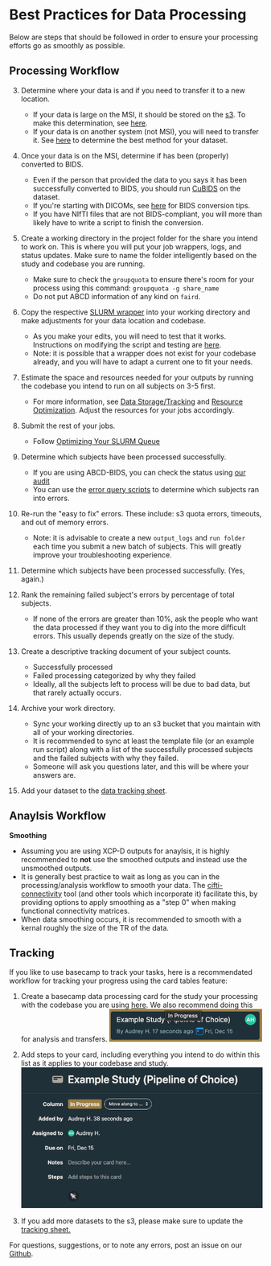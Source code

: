 # Best Practices for Data Processing

Below are steps that should be followed in order to ensure your processing efforts go as smoothly as possible. 

## Processing Workflow

3. Determine where your data is and if you need to transfer it to a new location.
    - If your data is large on the MSI, it should be stored on the [s3](s3.md). To make this determination, see [here](storage.md).
    - If your data is on another system (not MSI), you will need to transfer it. See [here](uploads.md) to determine the best method for your dataset.

4. Once your data is on the MSI, determine if has been (properly) converted to BIDS.
    - Even if the person that provided the data to you says it has been successfully converted to BIDS, you should run [CuBIDS](bids.md) on the dataset.
    - If you're starting with DICOMs, see [here](dcm2bids.md) for BIDS conversion tips.
    - If you have NIfTI files that are not BIDS-compliant, you will more than likely have to write a script to finish the conversion.

5. Create a working directory in the project folder for the share you intend to work on. This is where you will put your job wrappers, logs, and status updates. Make sure to name the folder intelligently based on the study and codebase you are running.
    - Make sure to check the `groupquota` to ensure there's room for your process using this command: `groupquota -g share_name`
    - Do not put ABCD information of any kind on `faird`.

6. Copy the respective [SLURM wrapper](wrappers.md) into your working directory and make adjustments for your data location and codebase. 
    - As you make your edits, you will need to test that it works. Instructions on modifying the script and testing are [here](wrappers.md).
    - Note: it is possible that a wrapper does not exist for your codebase already, and you will have to adapt a current one to fit your needs.

7. Estimate the space and resources needed for your outputs by running the codebase you intend to run on all subjects on 3-5 first. 
    - For more information, see [Data Storage/Tracking](storage.md) and [Resource Optimization](optimizing.md#seff). Adjust the resources for your jobs accordingly.

8. Submit the rest of your jobs.
    - Follow [Optimizing Your SLURM Queue](optimizing.md#optimizing-your-slurm-queue)

9. Determine which subjects have been processed successfully.
    - If you are using ABCD-BIDS, you can check the status using [our audit](status.md)
    - You can use the [error query scripts](error_query.md) to determine which subjects ran into errors.

10. Re-run the "easy to fix" errors. These include: s3 quota errors, timeouts, and out of memory errors.
    - Note: it is advisable to create a new `output_logs` and `run folder` each time you submit a new batch of subjects. This will greatly improve your troubleshooting experience.

11. Determine which subjects have been processed successfully. (Yes, again.)

12. Rank the remaining failed subject's errors by percentage of total subjects.
    - If none of the errors are greater than 10%, ask the people who want the data processed if they want you to dig into the more difficult errors. This usually depends greatly on the size of the study.

13. Create a descriptive tracking document of your subject counts.
    - Successfully processed
    - Failed processing categorized by why they failed
    - Ideally, all the subjects left to process will be due to bad data, but that rarely actually occurs.

14. Archive your work directory.
    - Sync your working directly up to an s3 bucket that you maintain with all of your working directories.
    - It is recommended to sync at least the template file (or an example run script) along with a list of the successfully processed subjects and the failed subjects with why they failed.
    - Someone will ask you questions later, and this will be where your answers are.

15. Add your dataset to the [data tracking sheet](https://docs.google.com/spreadsheets/d/1QpKYJQqhuxoQhErBscAEev9npsd1RgKS8KdCL6FiuEo/edit#gid=0).

## Anaylsis Workflow 
**Smoothing**
- Assuming you are using XCP-D outputs for anaylsis, it is highly recommended to **not** use the smoothed outputs and instead use the unsmoothed outputs. 
- It is generally best practice to wait as long as you can in the processing/analysis workflow to smooth your data. The [cifti-connectivity](https://cdnis-brain.readthedocs.io/cifti-matrix/) tool (and other tools which incorporate it) facilitate this, by providing options to apply smoothing as a "step 0" when making functional connectivity matrices.
- When data smoothing occurs, it is recommended to smooth with a kernal roughly the size of the TR of the data. 

## Tracking 
If you like to use basecamp to track your tasks, here is a recommendated workflow for tracking your progress using the card tables feature: 

1. Create a basecamp data processing card for the study your processing with the codebase you are using [here](https://3.basecamp.com/5032058/buckets/32547817/card_tables/6094386297). We also recommend doing this for analysis and transfers. 
    ![Processing Card](img/processing_card.png)

2. Add steps to your card, including everything you intend to do within this list as it applies to your codebase and study.
    ![Processing Card to Show Steps](img/processing_card_details.png)

3. If you add more datasets to the s3, please make sure to update the [tracking sheet.](https://docs.google.com/spreadsheets/d/1QpKYJQqhuxoQhErBscAEev9npsd1RgKS8KdCL6FiuEo/edit#gid=0)

For questions, suggestions, or to note any errors, post an issue on our [Github](https://github.com/DCAN-Labs/cdni-brain/issues).